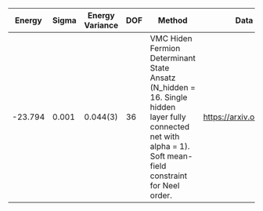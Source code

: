 | Energy  | Sigma | Energy Variance | DOF | Method                                                       | Data Repository                  |
|---------|-------|-----------------|-----|--------------------------------------------------------------|----------------------------------|
| -23.794 | 0.001 | 0.044(3)        | 36  | VMC Hiden Fermion Determinant State Ansatz (N_hidden = 16. Single hidden layer fully connected net with alpha = 1). Soft mean-field constraint for Neel order. | https://arxiv.org/abs/2111.10420 |
